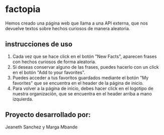 # factopia
Hemos creado una página web que llama a una API externa, que nos devuelve textos sobre hechos curiosos de manera aleatoria. 

## instrucciones de uso
1.  Cada vez que se hace click en el botón "New Facts", aparecen frases con hechos curiosos de forma aleatoria.
2.  Si deseas conservar alguno de las frases, puedes hacerlo con un click en el botón "Add to your favorites".
3.  Puedes acceder a tus favoritos guardados mediante el botón "My favorites" que se encuentra en el header de la página de inicio.
4.  Para volver a la página de inicio, debes hacer click en el logotipo de nuestra organización, que se encuentra en el header arriba a mano izquierda.

## Proyecto desarrollado por:
Jeaneth Sanchez y Marga Mbande 

